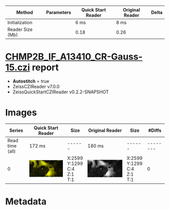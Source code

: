 |  Method            | Parameters       | Quick Start Reader | Original Reader | Delta  |
| -------------------|------------------|--------------------|-----------------|------- |
| Initialization     |                  |6 ms|8 ms|        |
| Reader Size (Mb)     |                  |0.18|0.26|        |
# [CHMP2B_IF_A13410_CR-Gauss-15.czi](https://zenodo.org/record/8139356/files/CHMP2B_IF_A13410_CR-Gauss-15.czi) report
 - **Autostitch** = true
 - ZeissCZIReader v7.0.0
 - ZeissQuickStartCZIReader v0.2.2-SNAPSHOT

# Images 

| Series            | Quick Start Reader | Size | Original Reader | Size | #Diffs |
|-------------------|--------------------|------|-----------------|------|--------|
| Read time (all)   |172 ms|------|180 ms|------|--------|
|0|![CHMP2B_IF_A13410_CR-Gauss-15.quick_true.flat_true.stitch_true.series_0.jpg](CHMP2B_IF_A13410_CR-Gauss-15/CHMP2B_IF_A13410_CR-Gauss-15.quick_true.flat_true.stitch_true.series_0.jpg)|X:2599<br>Y:1299<br>C:4<br>Z:1<br>T:1|![CHMP2B_IF_A13410_CR-Gauss-15.quick_false.flat_true.stitch_true.series_0.jpg](CHMP2B_IF_A13410_CR-Gauss-15/CHMP2B_IF_A13410_CR-Gauss-15.quick_false.flat_true.stitch_true.series_0.jpg)|X:2599<br>Y:1299<br>C:4<br>Z:1<br>T:1|0|

# Metadata

